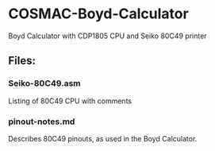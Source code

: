 # COSMAC-Boyd-Calculator
Boyd Calculator with CDP1805 CPU and Seiko 80C49 printer

## Files:
### Seiko-80C49.asm
Listing of 80C49 CPU with comments
### pinout-notes.md
Describes 80C49 pinouts, as used in the Boyd Calculator.